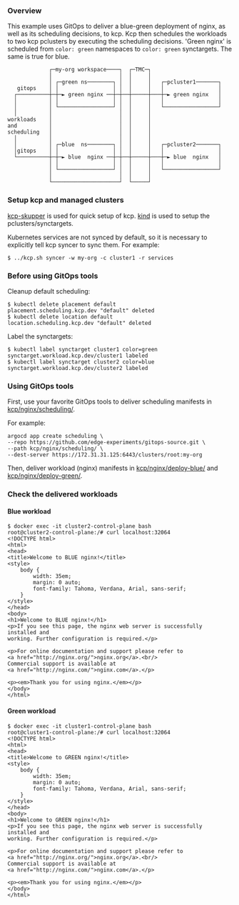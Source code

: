 ### Overview
This example uses GitOps to deliver a blue-green deployment of nginx, as well as its scheduling decisions, to kcp. Kcp then schedules the workloads to two kcp pclusters by executing the scheduling decisions. 'Green nginx' is scheduled from `color: green` namespaces to `color: green` synctargets. The same is true for blue.

```text
             ┌─my-org workspace────┐  ┌─TMC─┐
             │                     │  │     │
             │ ┌─green ns────────┐ │  │     │   ┌─pcluster1───────┐
   gitops    │ │                 │ │  │     │   │                 │
  ┌──────────┼─┼─► green nginx ──┼─┼──┼─────┼───┼─► green nginx   │
  │          │ │                 │ │  │     │   │                 │
  │          │ └─────────────────┘ │  │     │   └─────────────────┘
  │          │                     │  │     │
workloads    │                     │  │     │
and          │                     │  │     │
scheduling   │                     │  │     │
  │          │                     │  │     │
  │          │ ┌─blue  ns────────┐ │  │     │   ┌─pcluster2───────┐
  │gitops    │ │                 │ │  │     │   │                 │
  └──────────┼─┼─► blue  nginx ──┼─┼──┼─────┼───┼─► blue  nginx   │
             │ │                 │ │  │     │   │                 │
             │ └─────────────────┘ │  │     │   └─────────────────┘
             │                     │  │     │
             └─────────────────────┘  └─────┘
```

### Setup kcp and managed clusters
[kcp-skupper](https://github.com/ch007m/kcp-skupper) is used for quick setup of kcp.
[kind](https://kind.sigs.k8s.io/) is used to setup the pclusters/synctargets.

Kubernetes services are not synced by default, so it is necessary to explicitly tell kcp syncer to sync them. For example:
```console
$ ../kcp.sh syncer -w my-org -c cluster1 -r services
```

### Before using GitOps tools
Cleanup default scheduling:
```console
$ kubectl delete placement default
placement.scheduling.kcp.dev "default" deleted
$ kubectl delete location default
location.scheduling.kcp.dev "default" deleted
```

Label the synctargets:
```console
$ kubectl label synctarget cluster1 color=green
synctarget.workload.kcp.dev/cluster1 labeled
$ kubectl label synctarget cluster2 color=blue
synctarget.workload.kcp.dev/cluster2 labeled
```

### Using GitOps tools
First, use your favorite GitOps tools to deliver scheduling manifests in [kcp/nginx/scheduling/](kcp/nginx/scheduling/).

For example:
```
argocd app create scheduling \
--repo https://github.com/edge-experiments/gitops-source.git \
--path kcp/nginx/scheduling/ \
--dest-server https://172.31.31.125:6443/clusters/root:my-org
```

Then, deliver workload (nginx) manifests in [kcp/nginx/deploy-blue/](kcp/nginx/deploy-blue/) and [kcp/nginx/deploy-green/](kcp/nginx/deploy-green/).

### Check the delivered workloads
#### Blue workload
```console
$ docker exec -it cluster2-control-plane bash
root@cluster2-control-plane:/# curl localhost:32064
<!DOCTYPE html>
<html>
<head>
<title>Welcome to BLUE nginx!</title>
<style>
    body {
        width: 35em;
        margin: 0 auto;
        font-family: Tahoma, Verdana, Arial, sans-serif;
    }
</style>
</head>
<body>
<h1>Welcome to BLUE nginx!</h1>
<p>If you see this page, the nginx web server is successfully installed and
working. Further configuration is required.</p>

<p>For online documentation and support please refer to
<a href="http://nginx.org/">nginx.org</a>.<br/>
Commercial support is available at
<a href="http://nginx.com/">nginx.com</a>.</p>

<p><em>Thank you for using nginx.</em></p>
</body>
</html>
```

#### Green workload
```console
$ docker exec -it cluster1-control-plane bash
root@cluster1-control-plane:/# curl localhost:32064
<!DOCTYPE html>
<html>
<head>
<title>Welcome to GREEN nginx!</title>
<style>
    body {
        width: 35em;
        margin: 0 auto;
        font-family: Tahoma, Verdana, Arial, sans-serif;
    }
</style>
</head>
<body>
<h1>Welcome to GREEN nginx!</h1>
<p>If you see this page, the nginx web server is successfully installed and
working. Further configuration is required.</p>

<p>For online documentation and support please refer to
<a href="http://nginx.org/">nginx.org</a>.<br/>
Commercial support is available at
<a href="http://nginx.com/">nginx.com</a>.</p>

<p><em>Thank you for using nginx.</em></p>
</body>
</html>
```
